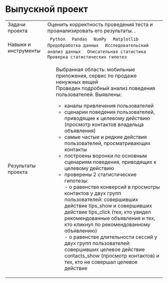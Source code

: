 # Выпускной проект 
<table>
    <tr>
        <td>Задачи проекта</td>
        <td>Оценить корректность проведения теста и проанализировать его результаты.
.</td>
    </tr>
    <tr>
        <td>Навыки и инструменты</td>
        <td> 
          <code> Python </code>
          <code> Pandas </code>
          <code> NumPy </code>
          <code> Matplotlib </code>
          <code> Предобработка данных </code>
          <code> Исследовательский анализ данных </code>
          <code> Описательная статистика </code>
          <code> Проверка статистических гипотез </code>
        </td>
    </tr>
    <tr>
        <td>Результаты проекта</td>
        <td> 
          <ul>
            Выбранная область: мобильные приложения, сервис по продаже ненужных вещей <br />
            Проведен подробный анализ поведения пользователей. Выявлены: <br />
            <ul>
              <li>каналы привлечения пользователей </li>
              <li>сценарии поведения пользователей, приводящие к целевому действию (просмотр контактов владельца объявления) </li>
              <li>самые частые и редкие действия пользователей, просматривающих контакты </li>
              <li>построены воронки по основным сценариям поведения, приводящих к целевому действию </li>
              <li>проверены 2 статистические гипотезы: <br />
- о равенстве конверсий в просмотры контактов у двух групп пользователей: совершивших действие tips_show и совершивших действие tips_click (тех, кто увидел рекомендованные объявления и тех, кто кликнул по рекомендованному объявлению) <br />
- о равенстве длительности сессий у двух групп пользователей: совершивших целевое действие contacts_show (просмотр контактов) и тех, кто не совершал целевое действие</li>
          </ul>
        </td>
    </tr>
</table>
